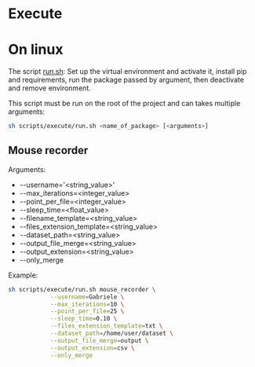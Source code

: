
# Execute

# On linux

The script [run.sh](run.sh): Set up the virtual environment and activate it, install pip and requirements, run the package passed by argument, then deactivate and remove environment.

This script must be run on the root of the project and can takes multiple arguments:

```Bash
sh scripts/execute/run.sh <name_of_package> [<arguments>]
```

## Mouse recorder

Arguments:

- --username='<string_value>'
- --max_iterations=<integer_value>
- --point_per_file=<integer_value>
- --sleep_time=<float_value>
- --filename_template=<string_value>
- --files_extension_template=<string_value>
- --dataset_path=<string_value>
- --output_file_merge=<string_value>
- --output_extension=<string_value>
- --only_merge

Example:

```Bash
sh scripts/execute/run.sh mouse_recorder \
			--username=Gabriele \
		 	--max_iterations=10 \
			--point_per_file=25 \
			--sleep_time=0.10 \
			--files_extension_template=txt \
			--dataset_path=/home/user/dataset \
			--output_file_merge=output \
			--output_extension=csv \
			--only_merge
```
